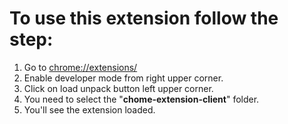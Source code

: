 # To use this extension follow the step:

1. Go to [chrome://extensions/](chrome://extensions/)
2. Enable developer mode from right upper corner.
3. Click on load unpack button left upper corner.
4. You need to select the "**chome-extension-client**" folder.
5. You'll see the extension loaded.

